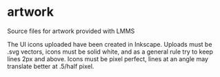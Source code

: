artwork
=======

Source files for artwork provided with LMMS

The UI icons uploaded have been created in Inkscape. Uploads must be .svg vectors, icons must be solid white, and as a general rule try to keep lines 2px and above. Icons must be pixel perfect, lines at an angle may translate better at .5/half pixel.

